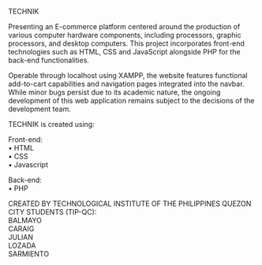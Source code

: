 TECHNIK

Presenting an E-commerce platform centered around the production of various computer hardware components, including processors, graphic processors, and desktop computers. 
This project incorporates front-end technologies such as HTML, CSS and JavaScript alongside PHP for the back-end functionalities.

Operable through localhost using XAMPP, the website features functional add-to-cart capabilities and navigation pages integrated into the navbar. 
While minor bugs persist due to its academic nature, the ongoing development of this web application remains subject to the decisions of the development team.

TECHNIK is created using:  

Front-end:  
• HTML  
• CSS  
• Javascript   
  
Back-end:  
• PHP  

CREATED BY TECHNOLOGICAL INSTITUTE OF THE PHILIPPINES QUEZON CITY STUDENTS (TIP-QC):  
BALMAYO  
CARAIG  
JULIAN   
LOZADA  
SARMIENTO  
